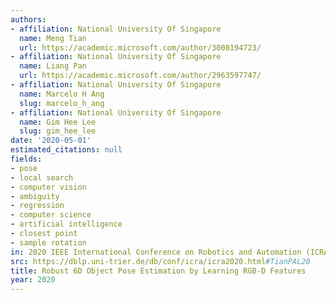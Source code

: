 ```yaml
---
authors:
- affiliation: National University Of Singapore
  name: Meng Tian
  url: https://academic.microsoft.com/author/3008194723/
- affiliation: National University Of Singapore
  name: Liang Pan
  url: https://academic.microsoft.com/author/2963597747/
- affiliation: National University Of Singapore
  name: Marcelo H Ang
  slug: marcelo_h_ang
- affiliation: National University Of Singapore
  name: Gim Hee Lee
  slug: gim_hee_lee
date: '2020-05-01'
estimated_citations: null
fields:
- pose
- local search
- computer vision
- ambiguity
- regression
- computer science
- artificial intelligence
- closest point
- sample rotation
in: 2020 IEEE International Conference on Robotics and Automation (ICRA)
src: https://dblp.uni-trier.de/db/conf/icra/icra2020.html#TianPAL20
title: Robust 6D Object Pose Estimation by Learning RGB-D Features
year: 2020
---
```

